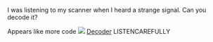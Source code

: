 I was listening to my scanner when I heard a strange signal. Can you decode it?

Appears like more code
![](Images/Pasted%20image%2020250419123535.png)
[Decoder](https://databorder.com/transfer/morse-sound-receiver/)
LISTENCAREFULLY